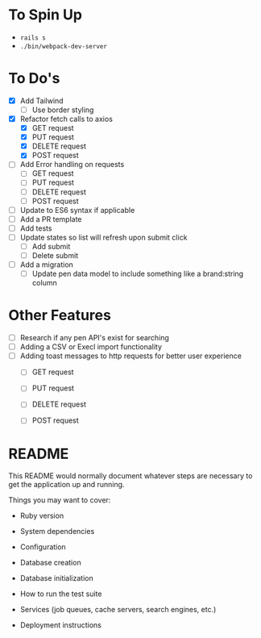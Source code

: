 # To Spin Up

- `rails s`
- `./bin/webpack-dev-server`

# To Do's

- [x] Add Tailwind
  - [ ] Use border styling
- [x] Refactor fetch calls to axios
  - [x] GET request
  - [x] PUT request
  - [x] DELETE request
  - [x] POST request
- [ ] Add Error handling on requests
  - [ ] GET request
  - [ ] PUT request
  - [ ] DELETE request
  - [ ] POST request
- [ ] Update to ES6 syntax if applicable
- [ ] Add a PR template
- [ ] Add tests
- [ ] Update states so list will refresh upon submit click
  - [ ] Add submit
  - [ ] Delete submit
- [ ] Add a migration
  - [ ] Update pen data model to include something like a brand:string column

# Other Features
- [ ] Research if any pen API's exist for searching
- [ ] Adding a CSV or Execl import functionality
- [ ] Adding toast messages to http requests for better user experience
  - [ ] GET request
  - [ ] PUT request
  - [ ] DELETE request
  - [ ] POST request



# README

This README would normally document whatever steps are necessary to get the
application up and running.

Things you may want to cover:

* Ruby version

* System dependencies

* Configuration

* Database creation

* Database initialization

* How to run the test suite

* Services (job queues, cache servers, search engines, etc.)

* Deployment instructions

